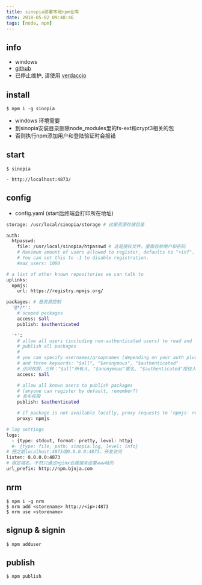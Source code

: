 ```yaml
---
title: sinopia部署本地npm仓库
date: 2018-05-02 09:48:46
tags: [node, npm]
---
```

## info

- windows
- [github](https://github.com/rlidwka/sinopia)
- 已停止维护, 请使用 [verdaccio](https://github.com/verdaccio/verdaccio)

## install

```
$ npm i -g sinopia
```

- windows 环境需要
- 到sinopia安装目录删除node_modules里的fs-ext和crypt3相关的包
- 否则执行npm添加用户和登陆验证时会报错

## start

```
$ sinopia

- http://localhost:4873/
```


## config

- config.yaml (start后终端会打印所在地址)

```bash
storage: /usr/local/sinopia/storage # 这是资源存储目录

auth:
  htpasswd:
    file: /usr/local/sinopia/htpasswd # 这是授权文件，里面存放用户和密码
    # Maximum amount of users allowed to register, defaults to "+inf".
    # You can set this to -1 to disable registration.
    #max_users: 1000

# a list of other known repositories we can talk to
uplinks:
  npmjs:
    url: https://registry.npmjs.org/

packages: # 是资源控制
  '@*/*':
    # scoped packages
    access: $all
    publish: $authenticated

  '*':
    # allow all users (including non-authenticated users) to read and
    # publish all packages
    #
    # you can specify usernames/groupnames (depending on your auth plugin)
    # and three keywords: "$all", "$anonymous", "$authenticated"
    # 访问权限，三种："$all"所有人, "$anonymous"匿名, "$authenticated"授权人
    access: $all

    # allow all known users to publish packages
    # (anyone can register by default, remember?)
    # 发布权限
    publish: $authenticated

    # if package is not available locally, proxy requests to 'npmjs' registry
    proxy: npmjs

# log settings
logs:
  - {type: stdout, format: pretty, level: http}
  #- {type: file, path: sinopia.log, level: info}
# 把之前localhost:4873改0.0.0.0:4873，开发访问
listen: 0.0.0.0:4873
# 绑定域名，不然只通过nginx会报错未设置www啥的
url_prefix: http://npm.bjnja.com
```

## nrm

```
$ npm i -g nrm
$ nrm add <storename> http://<ip>:4873
$ nrm use <storename>
```

## signup & signin

```
$ npm adduser
```

## publish

```
$ npm publish
```